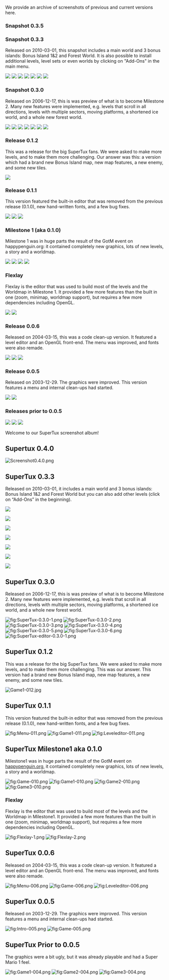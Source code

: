 We provide an archive of screenshots of previous and current versions here.

### Snapshot 0.3.5

### Snapshot 0.3.3
Released on 2010-03-01, this snapshot includes a main world and 3 bonus islands: Bonus Island 1&2 and Forest World. It is also possible to install additional levels, level sets or even worlds by clicking on "Add-Ons" in the main menu.

![](http://supertux.lethargik.org/wiki/images/thumb/8/80/%C3%9Cbersicht_fertig.jpg/800px-%C3%9Cbersicht_fertig.jpg)
![](http://supertux.lethargik.org/wiki/images/thumb/e/ef/Main_World_1.jpg/800px-Main_World_1.jpg)
![](http://supertux.lethargik.org/wiki/images/thumb/2/22/Main_World_2.jpg/800px-Main_World_2.jpg)
![](http://supertux.lethargik.org/wiki/images/thumb/c/cd/Main_World_3.jpg/800px-Main_World_3.jpg)
![](http://supertux.lethargik.org/wiki/images/thumb/2/26/Forest_World_1.jpg/799px-Forest_World_1.jpg)
![](http://supertux.lethargik.org/wiki/images/thumb/e/e6/Forest_World_2.jpg/800px-Forest_World_2.jpg)
![](http://supertux.lethargik.org/wiki/images/thumb/9/9f/Forest_World_3.jpg/800px-Forest_World_3.jpg)

### Snapshot 0.3.0
Released on 2006-12-17, this is was preview of what is to become Milestone 2. Many new features were implemented, e.g. levels that scroll in all directions, levels with multiple sectors, moving platforms, a shortened ice world, and a whole new forest world.

![](http://supertux.lethargik.org/wiki/images/9/98/SuperTux-0.3.0-1.png)
![](http://supertux.lethargik.org/wiki/images/e/e9/SuperTux-0.3.0-2.png)
![](http://supertux.lethargik.org/wiki/images/5/51/SuperTux-0.3.0-3.png)
![](http://supertux.lethargik.org/wiki/images/f/f2/SuperTux-0.3.0-4.png)
![](http://supertux.lethargik.org/wiki/images/1/1f/SuperTux-0.3.0-5.png)
![](http://supertux.lethargik.org/wiki/images/9/90/SuperTux-0.3.0-6.png)
![](http://supertux.lethargik.org/wiki/images/thumb/0/01/SuperTux-editor-0.3.0-1.png/772px-SuperTux-editor-0.3.0-1.png)

### Release 0.1.2
This was a release for the big SuperTux fans. We were asked to make more levels, and to make them more challenging. Our answer was this: a version which had a brand new Bonus Island map, new map features, a new enemy, and some new tiles.

![](http://supertux.lethargik.org/wiki/images/1/10/Game1-012.jpg)

### Release 0.1.1
This version featured the built-in editor that was removed from the previous release (0.1.0), new hand-written fonts, and a few bug fixes.

![](http://supertux.lethargik.org/wiki/images/7/7b/Menu-011.png)
![](http://supertux.lethargik.org/wiki/images/0/04/Game1-011.png)
![](http://supertux.lethargik.org/wiki/images/2/20/Leveleditor-011.png)

### Milestone 1 (aka 0.1.0)
Milestone 1 was in huge parts the result of the GotM event on happypenguin.org: it contained completely new graphics, lots of new levels, a story and a worldmap.

![](http://supertux.lethargik.org/wiki/images/4/41/Game-010.png)
![](http://supertux.lethargik.org/wiki/images/5/5e/Game1-010.png)
![](http://supertux.lethargik.org/wiki/images/2/22/Game2-010.png)
![](http://supertux.lethargik.org/wiki/images/e/e7/Game3-010.png)

### Flexlay
Flexlay is the editor that was used to build most of the levels and the Worldmap in Milestone 1. It provided a few more features than the built in one (zoom, minimap, worldmap support), but requires a few more dependencies including OpenGL.

![](http://supertux.lethargik.org/wiki/images/thumb/e/e4/Flexlay-1.png/774px-Flexlay-1.png)
![](http://supertux.lethargik.org/wiki/images/thumb/4/43/Flexlay-2.png/774px-Flexlay-2.png)

### Release 0.0.6
Released on 2004-03-15, this was a code clean-up version. It featured a level editor and an OpenGL front-end. The menu was improved, and fonts were also remade.

![](http://supertux.lethargik.org/wiki/images/8/86/Menu-006.png)
![](http://supertux.lethargik.org/wiki/images/5/5c/Game-006.png)
![](http://supertux.lethargik.org/wiki/images/5/57/Leveleditor-006.png)

### Release 0.0.5
Released on 2003-12-29. The graphics were improved. This version features a menu and internal clean-ups had started.

![](http://supertux.lethargik.org/wiki/images/0/0d/Intro-005.png)
![](http://supertux.lethargik.org/wiki/images/b/b7/Game-005.png)

### Releases prior to 0.0.5

![](http://supertux.lethargik.org/wiki/images/e/ea/Game1-004.png)
![](http://supertux.lethargik.org/wiki/images/9/93/Game2-004.png)
![](http://supertux.lethargik.org/wiki/images/c/c1/Game3-004.png)











Welcome to our SuperTux screenshot album!

Supertux 0.4.0
--------------

![](images/Screenshot0.4.0.png "Screenshot0.4.0.png")

SuperTux 0.3.3
--------------

Released on 2010-03-01, it includes a main world and 3 bonus islands: Bonus Island 1&2 and Forest World but you can also add other levels (click on “Add-Ons” in the beginning).

![](images/Uebersicht_fertig.jpg)

![](images/Main-World-1.jpg)

![](images/Main-World-2.jpg)

![](images/Main-World-3.jpg)

![](images/Forest_World_1.jpg)

![](images/Forest_World_2.jpg)

![](images/Forest_World_3.jpg)

SuperTux 0.3.0
--------------

Released on 2006-12-17, this is was preview of what is to become Milestone 2. Many new features were implemented, e.g. levels that scroll in all directions, levels with multiple sectors, moving platforms, a shortened ice world, and a whole new forest world.

![](images/SuperTux-0.3.0-1.png "fig:SuperTux-0.3.0-1.png") ![](images/SuperTux-0.3.0-2.png "fig:SuperTux-0.3.0-2.png") ![](images/SuperTux-0.3.0-3.png "fig:SuperTux-0.3.0-3.png")
![](images/SuperTux-0.3.0-4.png "fig:SuperTux-0.3.0-4.png") ![](images/SuperTux-0.3.0-5.png "fig:SuperTux-0.3.0-5.png") ![](images/SuperTux-0.3.0-6.png "fig:SuperTux-0.3.0-6.png")
![](images/SuperTux-editor-0.3.0-1.png "fig:SuperTux-editor-0.3.0-1.png")

SuperTux 0.1.2
--------------

This was a release for the big SuperTux fans. We were asked to make more levels, and to make them more challenging. This was our answer. This version had a brand new Bonus Island map, new map features, a new enemy, and some new tiles.

![](images/Game1-012.jpg "Game1-012.jpg")

SuperTux 0.1.1
--------------

This version featured the built-in editor that was removed from the previous release (0.1.0), new hand-written fonts, and a few bug fixes.

![](images/Menu-011.png "fig:Menu-011.png") ![](images/Game1-011.png "fig:Game1-011.png") ![](images/Leveleditor-011.png "fig:Leveleditor-011.png")

SuperTux Milestone1 aka 0.1.0
-----------------------------

Milestone1 was in huge parts the result of the GotM event on [happypenguin.org](http://happypenguin.org), it contained completely new graphics, lots of new levels, a story and a worldmap.

![](images/Game-010.png "fig:Game-010.png") ![](images/Game1-010.png "fig:Game1-010.png")
![](images/Game2-010.png "fig:Game2-010.png") ![](images/Game3-010.png "fig:Game3-010.png")

### Flexlay

Flexlay is the editor that was used to build most of the levels and the Worldmap in Milestone1. It provided a few more features than the built in one (zoom, minimap, worldmap support), but requires a few more dependencies including OpenGL.

![](images/Flexlay-1.png "fig:Flexlay-1.png") ![](images/Flexlay-2.png "fig:Flexlay-2.png")

SuperTux 0.0.6
--------------

Released on 2004-03-15, this was a code clean-up version. It featured a level editor and an OpenGL front-end. The menu was improved, and fonts were also remade.

![](images/Menu-006.png "fig:Menu-006.png") ![](images/Game-006.png "fig:Game-006.png") ![](images/Leveleditor-006.png "fig:Leveleditor-006.png")

SuperTux 0.0.5
--------------

Released on 2003-12-29. The graphics were improved. This version features a menu and internal clean-ups had started.

![](images/Intro-005.png "fig:Intro-005.png") ![](images/Game-005.png "fig:Game-005.png")

SuperTux Prior to 0.0.5
-----------------------

The graphics were a bit ugly, but it was already playable and had a Super Mario 1 feel.

![](images/Game1-004.png "fig:Game1-004.png") ![](images/Game2-004.png "fig:Game2-004.png") ![](images/Game3-004.png "fig:Game3-004.png")
